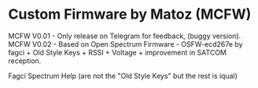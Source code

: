 # Custom Firmware by Matoz (MCFW)

MCFW V0.01 - Only release on Telegram for feedback, (buggy version). <br>
MCFW V0.02 - Based on Open Spectrum Firmware - OSFW-ecd267e by fagci + Old Style Keys + RSSI + Voltage + improvement in SATCOM reception. 

Fagci Spectrum Help (are not the "Old Style Keys" but the rest is iqual)
